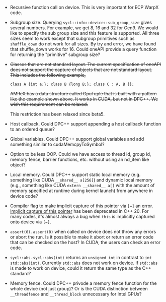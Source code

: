 
* Recursive function call on device.  This is very important for ECP
  WarpX code.

* Subgroup size.  Querying `sycl::info::device::sub_group_size` gives
  several numbers.  For example, we get 8, 16 and 32 for Gen9.  We
  would like to specify the sub group size and this feature is
  supported.  All three sizes seem to work except that subgroup
  primitives such as `shuffle_down` do not work for all sizes.  By try
  and error, we have found that shuffle_down works for 16.  Could
  oneAPI provide a query function for returning the "primitive"
  subgroup size?

* ~~Classes that are not standard layout.  The current specification of
  oneAPI does not support the capture of objects that are not standard
  layout.  This includes the following example,~~

  ```
  class A {int a;}; class B {long B;}; class C : A, B {};
  ```

  ~~AMReX has a data structure called GpuTuple that is built with a
  pattern like the example shown above.  It works in CUDA, but not in
  DPC++.  We wish this requirement can be relaxed.~~

  This restriction has been relaxed since beta5.

* Host callback.  Could DPC++ support appending a host callback
  function to an ordered queue?

* Global variables.  Could DPC++ support global variables and add
  something similar to cudaMemcpyToSymbol?

* Option to be less OOP.  Could we have access to thread id, group id,
  memory fence, barrier functions, etc. without using an nd_item like
  object?

* Local memory.  Could DPC++ support static local memory
  (e.g. something like CUDA `__shared__ a[256]`) and dynamic local
  memory (e.g., something like CUDA `extern __shared__ a[]` with the
  amount of memory specified at runtime during kernel launch) from
  anywhere in device code?

* Compiler flag to make implicit capture of this pointer via `[=]` an
  error.  [Implicit capture of this pointer](http://eel.is/c++draft/depr#capture.this)
  has been deprecated in C++ 20.  For many codes, it's almost always a
  bug when `this` is implicitly captured onto device via `[=]`.

* `assert(0)`. `assert(0)` when called on device does not throw any
  errors or abort the run.  Is it possible to make it abort or return
  an error code that can be checked on the host?  In CUDA, the users
  can check an error code.

* `sycl::abs`. `sycl::abs(int)` returns an `unsigned int` in contrast to
  `int std::abs(int)`.  Currently `std::abs` does not work on device.  If
  `std::abs` is made to work on device, could it return the same type
  as the C++ standard?

* Memory fence.  Could DPC++ privode a memory fence function for the
  whole device (not just group)?  Or is the CUDA distinction between
  `__threadfence` and `__thread_block` unnecessary for Intel GPUs?
